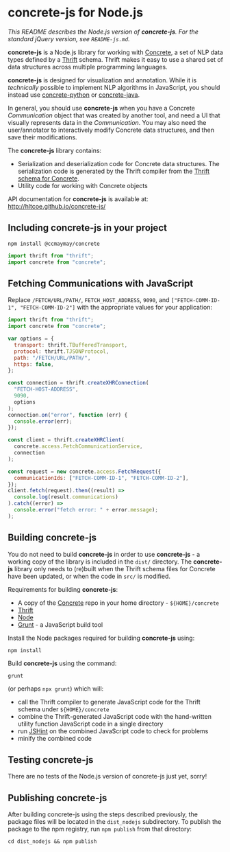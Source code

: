 concrete-js for Node.js
=======================

*This README describes the Node.js version of **concrete-js**.
For the standard jQuery version, see `README-js.md`.*

**concrete-js** is a Node.js library for working with
[Concrete](https://github.com/hltcoe/concrete), a set of NLP data
types defined by a [Thrift](https://thrift.apache.org) schema.  Thrift
makes it easy to use a shared set of data structures across multiple
programming languages.

**concrete-js** is designed for visualization and annotation.
While it is *technically* possible to implement NLP algorithms in
JavaScript, you should instead use
[concrete-python](https://github.com/hltcoe/concrete-python) or
[concrete-java](https://github.com/hltcoe/concrete-java).

In general, you should use **concrete-js** when you have a Concrete
*Communication* object that was created by another tool, and need a UI
that visually represents data in the *Communication*.  You may also
need the user/annotator to interactively modify Concrete data
structures, and then save their modifications.

The **concrete-js** library contains:

- Serialization and deserialization code for Concrete data structures.
  The serialization code is generated by the Thrift compiler from the
  [Thrift schema for Concrete](http://hltcoe.github.io/concrete/schema/).
- Utility code for working with Concrete objects

API documentation for **concrete-js** is available at:
http://hltcoe.github.io/concrete-js/


Including concrete-js in your project
-------------------------------------

```
npm install @ccmaymay/concrete
```

```javascript
import thrift from "thrift";
import concrete from "concrete";
```


Fetching Communications with JavaScript
---------------------------------------

Replace `/FETCH/URL/PATH/`, `FETCH_HOST_ADDRESS`, `9090`, and
`["FETCH-COMM-ID-1", "FETCH-COMM-ID-2"]` with the appropriate values
for your application:

```javascript
import thrift from "thrift";
import concrete from "concrete";

var options = {
  transport: thrift.TBufferedTransport,
  protocol: thrift.TJSONProtocol,
  path: "/FETCH/URL/PATH/",
  https: false,
};

const connection = thrift.createXHRConnection(
  "FETCH-HOST-ADDRESS",
  9090,
  options
);
connection.on("error", function (err) {
  console.error(err);
});

const client = thrift.createXHRClient(
  concrete.access.FetchCommunicationService,
  connection
);

const request = new concrete.access.FetchRequest({
  communicationIds: ["FETCH-COMM-ID-1", "FETCH-COMM-ID-2"],
});
client.fetch(request).then((result) =>
  console.log(result.communications)
).catch((error) =>
  console.error("fetch error: " + error.message);
);
```

Building concrete-js
--------------------

You do not need to build **concrete-js** in order to use
**concrete-js** - a working copy of the library is included in the
`dist/` directory.  The **concrete-js** library only needs to
(re)built when the Thrift schema files for Concrete have been updated,
or when the code in `src/` is modified.

Requirements for building **concrete-js**:

* A copy of the [Concrete](https://github.com/hltcoe/concrete)
  repo in your home directory - ```${HOME}/concrete```
* [Thrift](https://thrift.apache.org)
* [Node](http://nodejs.org)
* [Grunt](http://gruntjs.com) - a JavaScript build tool

Install the Node packages required for building **concrete-js** using:

```
npm install
```

Build **concrete-js** using the command:

```
grunt
```

(or perhaps `npx grunt`) which will:

* call the Thrift compiler to generate JavaScript code for the Thrift schema under ```${HOME}/concrete```
* combine the Thrift-generated JavaScript code with the hand-written utility function JavaScript code in a single directory
* run [JSHint](http://www.jshint.com) on the combined JavaScript code to check for problems
* minify the combined code


Testing concrete-js
-------------------

There are no tests of the Node.js version of concrete-js just yet,
sorry!


Publishing concrete-js
----------------------

After building concrete-js using the steps described previously, the
package files will be located in the `dist_nodejs` subdirectory.  To
publish the package to the npm registry, run `npm publish` from that
directory:

```
cd dist_nodejs && npm publish
```

